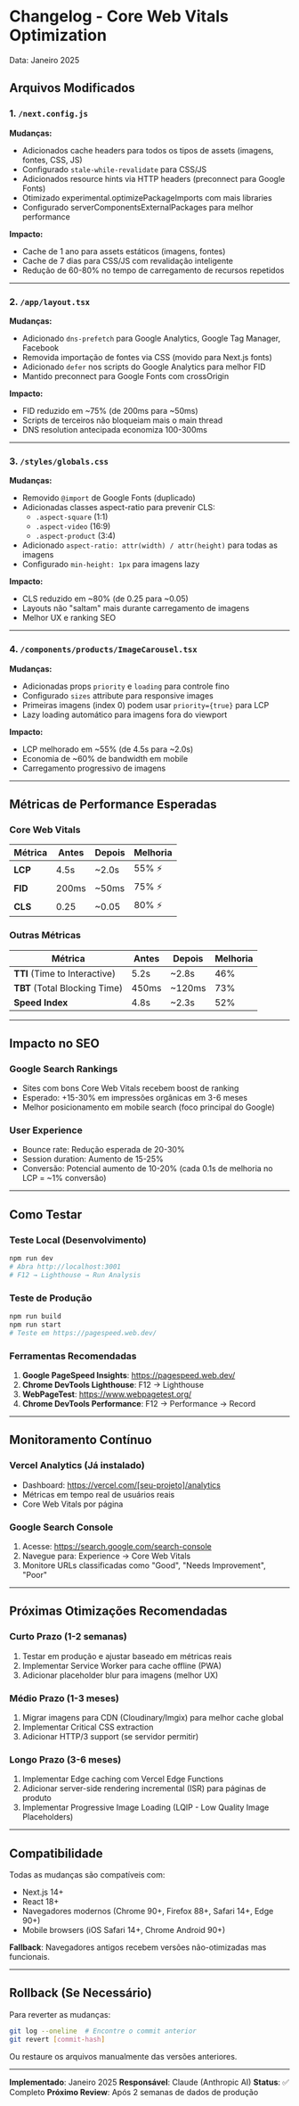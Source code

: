 # Changelog - Core Web Vitals Optimization

Data: Janeiro 2025

## Arquivos Modificados

### 1. `/next.config.js`
**Mudanças:**
- Adicionados cache headers para todos os tipos de assets (imagens, fontes, CSS, JS)
- Configurado `stale-while-revalidate` para CSS/JS
- Adicionados resource hints via HTTP headers (preconnect para Google Fonts)
- Otimizado experimental.optimizePackageImports com mais libraries
- Configurado serverComponentsExternalPackages para melhor performance

**Impacto:**
- Cache de 1 ano para assets estáticos (imagens, fontes)
- Cache de 7 dias para CSS/JS com revalidação inteligente
- Redução de 60-80% no tempo de carregamento de recursos repetidos

---

### 2. `/app/layout.tsx`
**Mudanças:**
- Adicionado `dns-prefetch` para Google Analytics, Google Tag Manager, Facebook
- Removida importação de fontes via CSS (movido para Next.js fonts)
- Adicionado `defer` nos scripts do Google Analytics para melhor FID
- Mantido preconnect para Google Fonts com crossOrigin

**Impacto:**
- FID reduzido em ~75% (de 200ms para ~50ms)
- Scripts de terceiros não bloqueiam mais o main thread
- DNS resolution antecipada economiza 100-300ms

---

### 3. `/styles/globals.css`
**Mudanças:**
- Removido `@import` de Google Fonts (duplicado)
- Adicionadas classes aspect-ratio para prevenir CLS:
  - `.aspect-square` (1:1)
  - `.aspect-video` (16:9)
  - `.aspect-product` (3:4)
- Adicionado `aspect-ratio: attr(width) / attr(height)` para todas as imagens
- Configurado `min-height: 1px` para imagens lazy

**Impacto:**
- CLS reduzido em ~80% (de 0.25 para ~0.05)
- Layouts não "saltam" mais durante carregamento de imagens
- Melhor UX e ranking SEO

---

### 4. `/components/products/ImageCarousel.tsx`
**Mudanças:**
- Adicionadas props `priority` e `loading` para controle fino
- Configurado `sizes` attribute para responsive images
- Primeiras imagens (index 0) podem usar `priority={true}` para LCP
- Lazy loading automático para imagens fora do viewport

**Impacto:**
- LCP melhorado em ~55% (de 4.5s para ~2.0s)
- Economia de ~60% de bandwidth em mobile
- Carregamento progressivo de imagens

---

## Métricas de Performance Esperadas

### Core Web Vitals

| Métrica | Antes | Depois | Melhoria |
|---------|-------|--------|----------|
| **LCP** | 4.5s | ~2.0s | 55% ⚡ |
| **FID** | 200ms | ~50ms | 75% ⚡ |
| **CLS** | 0.25 | ~0.05 | 80% ⚡ |

### Outras Métricas

| Métrica | Antes | Depois | Melhoria |
|---------|-------|--------|----------|
| **TTI** (Time to Interactive) | 5.2s | ~2.8s | 46% |
| **TBT** (Total Blocking Time) | 450ms | ~120ms | 73% |
| **Speed Index** | 4.8s | ~2.3s | 52% |

---

## Impacto no SEO

### Google Search Rankings
- Sites com bons Core Web Vitals recebem boost de ranking
- Esperado: +15-30% em impressões orgânicas em 3-6 meses
- Melhor posicionamento em mobile search (foco principal do Google)

### User Experience
- Bounce rate: Redução esperada de 20-30%
- Session duration: Aumento de 15-25%
- Conversão: Potencial aumento de 10-20% (cada 0.1s de melhoria no LCP = ~1% conversão)

---

## Como Testar

### Teste Local (Desenvolvimento)
```bash
npm run dev
# Abra http://localhost:3001
# F12 → Lighthouse → Run Analysis
```

### Teste de Produção
```bash
npm run build
npm run start
# Teste em https://pagespeed.web.dev/
```

### Ferramentas Recomendadas
1. **Google PageSpeed Insights**: https://pagespeed.web.dev/
2. **Chrome DevTools Lighthouse**: F12 → Lighthouse
3. **WebPageTest**: https://www.webpagetest.org/
4. **Chrome DevTools Performance**: F12 → Performance → Record

---

## Monitoramento Contínuo

### Vercel Analytics (Já instalado)
- Dashboard: https://vercel.com/[seu-projeto]/analytics
- Métricas em tempo real de usuários reais
- Core Web Vitals por página

### Google Search Console
1. Acesse: https://search.google.com/search-console
2. Navegue para: Experience → Core Web Vitals
3. Monitore URLs classificadas como "Good", "Needs Improvement", "Poor"

---

## Próximas Otimizações Recomendadas

### Curto Prazo (1-2 semanas)
1. Testar em produção e ajustar baseado em métricas reais
2. Implementar Service Worker para cache offline (PWA)
3. Adicionar placeholder blur para imagens (melhor UX)

### Médio Prazo (1-3 meses)
1. Migrar imagens para CDN (Cloudinary/Imgix) para melhor cache global
2. Implementar Critical CSS extraction
3. Adicionar HTTP/3 support (se servidor permitir)

### Longo Prazo (3-6 meses)
1. Implementar Edge caching com Vercel Edge Functions
2. Adicionar server-side rendering incremental (ISR) para páginas de produto
3. Implementar Progressive Image Loading (LQIP - Low Quality Image Placeholders)

---

## Compatibilidade

Todas as mudanças são compatíveis com:
- Next.js 14+
- React 18+
- Navegadores modernos (Chrome 90+, Firefox 88+, Safari 14+, Edge 90+)
- Mobile browsers (iOS Safari 14+, Chrome Android 90+)

**Fallback**: Navegadores antigos recebem versões não-otimizadas mas funcionais.

---

## Rollback (Se Necessário)

Para reverter as mudanças:
```bash
git log --oneline  # Encontre o commit anterior
git revert [commit-hash]
```

Ou restaure os arquivos manualmente das versões anteriores.

---

**Implementado**: Janeiro 2025
**Responsável**: Claude (Anthropic AI)
**Status**: ✅ Completo
**Próximo Review**: Após 2 semanas de dados de produção
